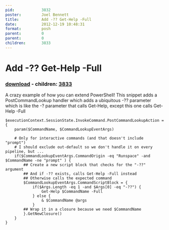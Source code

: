 ```yaml
---
pid:            3832
poster:         Joel Bennett
title:          Add -?? Get-Help -Full
date:           2012-12-19 10:48:31
format:         posh
parent:         0
parent:         0
children:       3833
---
```


# Add -?? Get-Help -Full

### [download](3832.ps1) - children: [3833](3833.md)

A crazy example of how you can extend PowerShell! This snippet adds a PostCommandLookup handler which adds a ubiquitous -?? parameter which is like the -? parameter that calls Get-Help, except this one calls Get-Help -Full

```posh
$executionContext.SessionState.InvokeCommand.PostCommandLookupAction = {
    param($CommandName, $CommandLookupEventArgs)

    # Only for interactive commands (and that doesn't include "prompt")
    # I should exclude out-default so we don't handle it on every pipeline, but ...
    if($CommandLookupEventArgs.CommandOrigin -eq "Runspace" -and $CommandName -ne "prompt" ) {
        ## Create a new script block that checks for the "-??" argument 
        ## And if -?? exists, calls Get-Help -Full instead
        ## Otherwise calls the expected command
        $CommandLookupEventArgs.CommandScriptBlock = {
            if($Args.Length -eq 1 -and $Args[0] -eq "-??") {
                Get-Help $CommandName -Full
            } else {
                & $CommandName @args
            }
        ## Wrap it in a closure because we need $CommandName
        }.GetNewClosure()
    }
}
```
